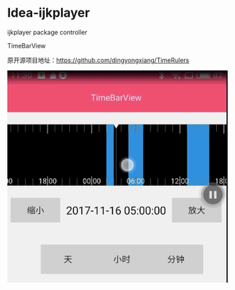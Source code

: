 # Idea-ijkplayer
ijkplayer package controller

TimeBarView

原开源项目地址：https://github.com/dingyongxiang/TimeRulers

![image](https://github.com/lanyan520/Idea-ijkplayer/blob/master/art/gif01.gif)



